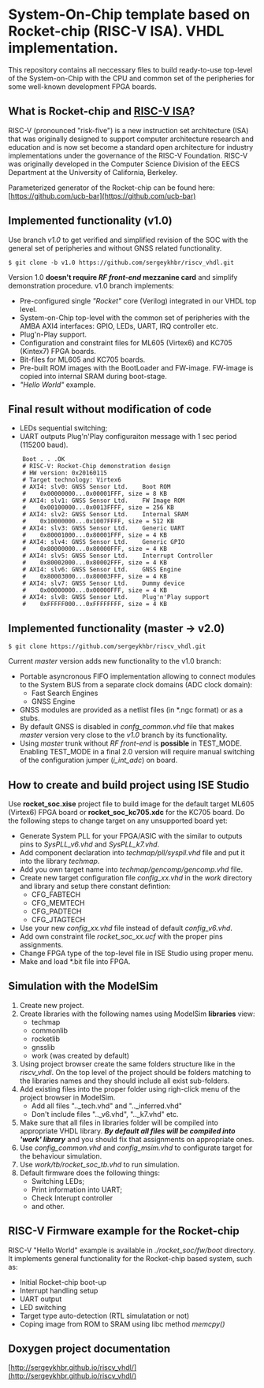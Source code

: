 System-On-Chip template based on Rocket-chip (RISC-V ISA). VHDL implementation.
=====================

This repository contains all neccessary files to build ready-to-use 
top-level of the System-on-Chip with the CPU and common set of the peripheries
for some well-known development FPGA boards. 

## What is Rocket-chip and [RISC-V ISA](http://www.riscv.org)?

RISC-V (pronounced "risk-five") is a new instruction set architecture (ISA) 
that was originally designed to support computer architecture research and 
education and is now set become a standard open architecture for industry 
implementations under the governance of the RISC-V Foundation. RISC-V was 
originally developed in the Computer Science Division of the EECS Department
at the University of California, Berkeley.

Parameterized generator of the Rocket-chip can be found here:
[https://github.com/ucb-bar](https://github.com/ucb-bar)
   

## Implemented functionality (v1.0)

Use branch *v1.0* to get verified and simplified revision of the SOC with
the general set of peripheries and without GNSS related functionality.

    $ git clone -b v1.0 https://github.com/sergeykhbr/riscv_vhdl.git

Version 1.0 **doesn't require _RF front-end_ mezzanine card** and simplify
demonstration procedure. v1.0 branch implements:

- Pre-configured single *"Rocket"* core (Verilog) integrated in our VHDL top
  level.
- System-on-Chip top-level with the common set of peripheries with the 
  AMBA AXI4 interfaces: GPIO, LEDs, UART, IRQ controller etc.
- Plug'n-Play support.
- Configuration and constraint files for ML605 (Virtex6) and KC705 (Kintex7) 
  FPGA boards.
- Bit-files for ML605 and KC705 boards.
- Pre-built ROM images with the BootLoader and FW-image. FW-image is copied
  into internal SRAM during boot-stage.
- *"Hello World"* example.

## Final result without modification of code

* LEDs sequential switching;
* UART outputs Plug'n'Play configuraiton message with 1 sec period
  (115200 baud).

```
    Boot . . .OK
    # RISC-V: Rocket-Chip demonstration design
    # HW version: 0x20160115
    # Target technology: Virtex6
    # AXI4: slv0: GNSS Sensor Ltd.    Boot ROM
    #    0x00000000...0x00001FFF, size = 8 KB
    # AXI4: slv1: GNSS Sensor Ltd.    FW Image ROM
    #    0x00100000...0x0013FFFF, size = 256 KB
    # AXI4: slv2: GNSS Sensor Ltd.    Internal SRAM
    #    0x10000000...0x1007FFFF, size = 512 KB
    # AXI4: slv3: GNSS Sensor Ltd.    Generic UART
    #    0x80001000...0x80001FFF, size = 4 KB
    # AXI4: slv4: GNSS Sensor Ltd.    Generic GPIO
    #    0x80000000...0x80000FFF, size = 4 KB
    # AXI4: slv5: GNSS Sensor Ltd.    Interrupt Controller
    #    0x80002000...0x80002FFF, size = 4 KB
    # AXI4: slv6: GNSS Sensor Ltd.    GNSS Engine
    #    0x80003000...0x80003FFF, size = 4 KB
    # AXI4: slv7: GNSS Sensor Ltd.    Dummy device
    #    0x00000000...0x00000FFF, size = 4 KB
    # AXI4: slv8: GNSS Sensor Ltd.    Plug'n'Play support
    #    0xFFFFF000...0xFFFFFFFF, size = 4 KB
```

## Implemented functionality (master -> v2.0)

    $ git clone https://github.com/sergeykhbr/riscv_vhdl.git

  Current *master* version adds new functionality to the v1.0 branch:

- Portable asyncronous FIFO implementation allowing to connect modules to the 
  System BUS from a separate clock domains (ADC clock domain):
     * Fast Search Engines 
     * GNSS Engine
- GNSS modules are provided as a netlist files (in \*.ngc format) or as a stubs.
- By default GNSS is disabled in *confg_common.vhd* file that makes *master*
  version very close to the *v1.0* branch by its functionality.
- Using *master* trunk without *RF front-end* is **possible** in TEST_MODE.
  Enabling TEST_MODE in a final 2.0 version will require manual switching
  of the configuration jumper (*i_int_adc*) on board.

## How to create and build project using ISE Studio

  Use **rocket_soc.xise** project file to build image for the default target ML605
(Virtex6) FPGA board or **rocket_soc_kc705.xdc** for the KC705 board. 
Do the following steps to change target on any unsupported board yet:
- Generate System PLL for your FPGA/ASIC with the similar to outputs pins to
  *SysPLL_v6.vhd* and *SysPLL_k7.vhd*.
- Add component declaration into *techmap/pll/syspll.vhd* file and put it
  into the library *techmap*.
- Add you own target name into *techmap/gencomp/gencomp.vhd* file.
- Create new target configuration file *config_xx.vhd* in the *work* directory
  and library and setup there constant defintion:
    * CFG_FABTECH
    * CFG_MEMTECH
    * CFG_PADTECH
    * CFG_JTAGTECH
- Use your new *config_xx.vhd* file instead of default *config_v6.vhd*.
- Add own constraint file *rocket_soc_xx.ucf* with the proper pins assignments.
- Change FPGA type of the top-level file in ISE Studio using proper menu.
- Make and load \*.bit file into FPGA.

## Simulation with the ModelSim

1. Create new project.
2. Create libraries with the following names using ModelSim **libraries** view:
     * techmap
     * commonlib
     * rocketlib
     * gnsslib
     * work (was created by default)
3. Using project browser create the same folders structure like in the 
   *riscv_vhdl*. On the top level of the project should be folders matching
   to the libraries names and they should include all exist sub-folders.
4. Add existing files into the proper folder using righ-click menu of the
   project browser in ModelSim.
     * Add all files ".._tech.vhd" and ".._inferred.vhd"
     * Don't include files ".._v6.vhd", ".._k7.vhd" etc.
5. Make sure that all files in libraries folder will be compiled into appropriate
   VHDL library. **_By default all files will be compiled into 'work' library_** 
   and you should fix that assignments on appropriate ones.
6. Use *config_common.vhd* and *config_msim.vhd* to configurate target for the
   behaviour simulation.
7. Use *work/tb/rocket_soc_tb.vhd* to run simulation.
8. Default firmware does the following things:
     * Switching LEDs;
     * Print information into UART;
     * Check Interupt controller
     * and other.

## RISC-V Firmware example for the Rocket-chip

  RISC-V "Hello World" example is available in *./rocket_soc/fw/boot* directory.
It implements general functionality for the Rocket-chip based system, such as:
- Initial Rocket-chip boot-up
- Interrupt handling setup
- UART output
- LED switching
- Target type auto-detection (RTL simulatation or not)
- Coping image from ROM to SRAM using libc method *memcpy()*


## Doxygen project documentation

[http://sergeykhbr.github.io/riscv_vhdl/](http://sergeykhbr.github.io/riscv_vhdl/)

